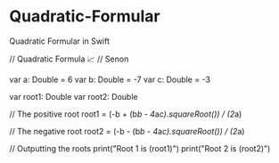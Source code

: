 # Quadratic-Formular
Quadratic Formular in Swift

// Quadratic Formula 📈
// Senon

var a: Double = 6
var b: Double = -7
var c: Double = -3

var root1: Double
var root2: Double

// The positive root
root1 = (-b + (b*b - 4*a*c).squareRoot()) / (2*a)

// The negative root
root2 = (-b - (b*b - 4*a*c).squareRoot()) / (2*a)

// Outputting the roots
print("Root 1 is \(root1)")
print("Root 2 is \(root2)")
